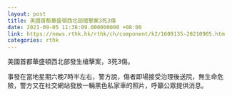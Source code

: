 ```yaml
---
layout: post
title: 美國首都華盛頓西北部槍擊案3死3傷
date: 2021-09-05 11:38:09.000000000 +08:00
link: https://news.rthk.hk/rthk/ch/component/k2/1609135-20210905.htm
categories: rthk
---
```


美國首都華盛頓西北部發生槍擊案，3死3傷。

事發在當地星期六晚7時半左右，警方說，傷者即場接受治理後送院，無生命危險，警方又在社交網站發放一輛黑色私家車的照片，呼籲公眾提供消息。
